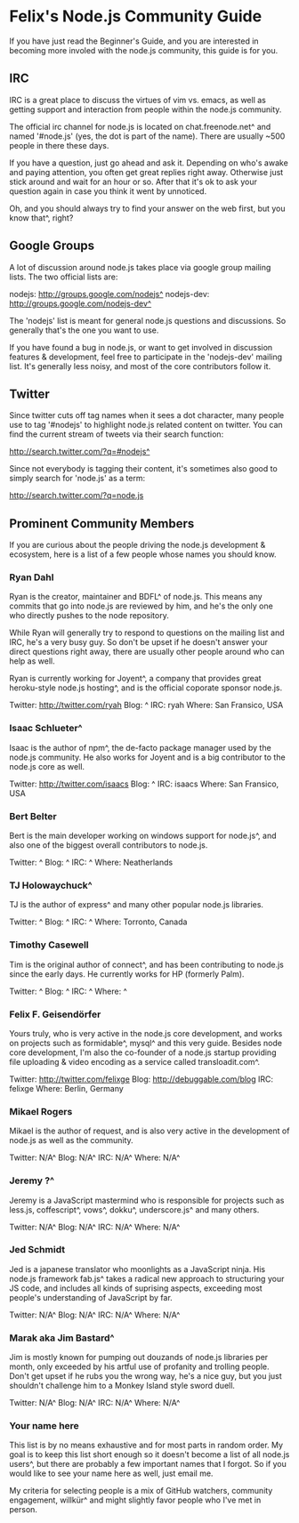 # Felix's Node.js Community Guide

If you have just read the Beginner's Guide, and you are interested in becoming more involed with the node.js community, this guide is for you.

## IRC

IRC is a great place to discuss the virtues of vim vs. emacs, as well as getting support and interaction from people within the node.js community.

The official irc channel for node.js is located on chat.freenode.net^ and named '#node.js' (yes, the dot is part of the name). There are usually ~500 people in there these days.

If you have a question, just go ahead and ask it. Depending on who's awake and paying attention, you often get great replies right away. Otherwise just stick around and wait for an hour or so. After that it's ok to ask your question again in case you think it went by unnoticed.

Oh, and you should always try to find your answer on the web first, but you know that^, right?

## Google Groups

A lot of discussion around node.js takes place via google group mailing lists. The two official lists are:

nodejs: http://groups.google.com/nodejs^
nodejs-dev: http://groups.google.com/nodejs-dev^

The 'nodejs' list is meant for general node.js questions and discussions. So generally that's the one you want to use.

If you have found a bug in node.js, or want to get involved in discussion features & development, feel free to participate in the 'nodejs-dev' mailing list. It's generally less noisy, and most of the core contributors follow it.

## Twitter

Since twitter cuts off tag names when it sees a dot character, many people use to tag '#nodejs' to highlight node.js related content on twitter. You can find the current stream of tweets via their search function:

http://search.twitter.com/?q=#nodejs^

Since not everybody is tagging their content, it's sometimes also good to simply search for 'node.js' as a term:

http://search.twitter.com/?q=node.js

## Prominent Community Members

If you are curious about the people driving the node.js development & ecosystem, here is a list of a few people whose names you should know.

### Ryan Dahl

Ryan is the creator, maintainer and BDFL^ of node.js. This means any commits that go into node.js are reviewed by him, and he's the only one who directly pushes to the node repository.

While Ryan will generally try to respond to questions on the mailing list and IRC, he's a very busy guy. So don't be upset if he doesn't answer your direct questions right away, there are usually other people around who can help as well.

Ryan is currently working for Joyent^, a company that provides great heroku-style node.js hosting^, and is the official coporate sponsor node.js.

Twitter: http://twitter.com/ryah
Blog: ^
IRC: ryah
Where: San Fransico, USA

### Isaac Schlueter^

Isaac is the author of npm^, the de-facto package manager used by the node.js community. He also works for Joyent and is a big contributor to the node.js core as well.

Twitter: http://twitter.com/isaacs
Blog: ^
IRC: isaacs
Where: San Fransico, USA

### Bert Belter

Bert is the main developer working on windows support for node.js^, and also one of the biggest overall contributors to node.js. 

Twitter: ^
Blog: ^
IRC: ^
Where: Neatherlands

### TJ Holowaychuck^

TJ is the author of express^ and many other popular node.js libraries.

Twitter: ^
Blog: ^
IRC: ^
Where: Torronto, Canada

### Timothy Casewell

Tim is the original author of connect^, and has been contributing to node.js since the early days. He currently works for HP (formerly Palm).

Twitter: ^
Blog: ^
IRC: ^
Where: ^

### Felix F. Geisendörfer

Yours truly, who is very active in the node.js core development, and works on projects such as formidable^, mysql^ and this very guide. Besides node core development, I'm also the co-founder of a node.js startup providing file uploading & video encoding as a service called transloadit.com^.

Twitter: http://twitter.com/felixge
Blog: http://debuggable.com/blog
IRC: felixge
Where: Berlin, Germany

### Mikael Rogers

Mikael is the author of request, and is also very active in the development of node.js as well as the community.

Twitter: N/A^
Blog: N/A^
IRC: N/A^
Where: N/A^

### Jeremy ?^

Jeremy is a JavaScript mastermind who is responsible for projects such as less.js, coffescript^, vows^, dokku^, underscore.js^ and many others. 

Twitter: N/A^
Blog: N/A^
IRC: N/A^
Where: N/A^

### Jed Schmidt

Jed is a japanese translator who moonlights as a JavaScript ninja. His node.js framework fab.js^ takes a radical new approach to structuring your JS code, and includes all kinds of suprising aspects, exceeding most people's understanding of JavaScript by far.

Twitter: N/A^
Blog: N/A^
IRC: N/A^
Where: N/A^

### Marak aka Jim Bastard^

Jim is mostly known for pumping out douzands of node.js libraries per month, only exceeded by his artful use of profanity and trolling people. Don't get upset if he rubs you the wrong way, he's a nice guy, but you just shouldn't challenge him to a Monkey Island style sword duell.

Twitter: N/A^
Blog: N/A^
IRC: N/A^
Where: N/A^

### Your name here

This list is by no means exhaustive and for most parts in random order. My goal is to keep this list short enough so it doesn't become a list of all node.js users^, but there are probably a few important names that I forgot. So if you would like to see your name here as well, just email me.

My criteria for selecting people is a mix of GitHub watchers, community engagement, willkür^ and might slightly favor people who I've met in person.

